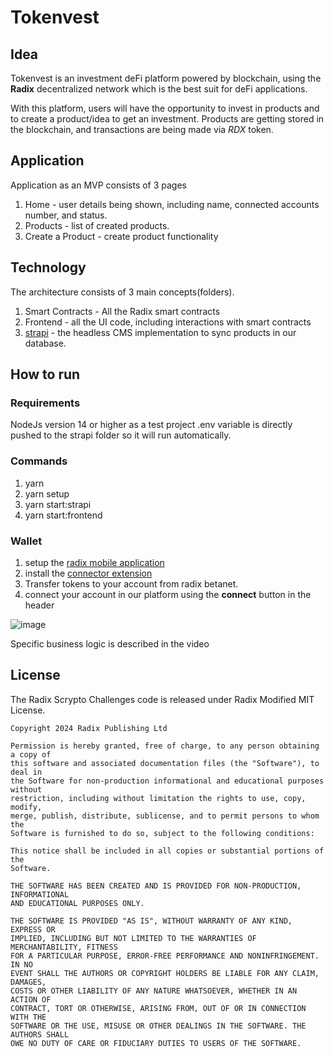 # Tokenvest

## Idea
Tokenvest is an investment deFi platform powered by blockchain, using the **Radix** decentralized network which is the best suit for deFi applications.

With this platform, users will have the opportunity to invest in products and to create a product/idea to get an investment. 
Products are getting stored in the blockchain, and transactions are being made via *RDX* token.

## Application
Application as an MVP consists of 3 pages
1. Home - user details being shown, including name, connected accounts number, and status. 
2. Products - list of created products.
3. Create a Product - create product functionality

## Technology
The architecture consists of 3 main concepts(folders).
1. Smart Contracts - All the Radix smart contracts
2. Frontend - all the UI code, including interactions with smart contracts
3. [strapi](https://strapi.io) - the headless CMS implementation to sync products in our database.

## How to run

### Requirements
NodeJs version 14 or higher
as a test project .env variable is directly pushed to the strapi folder so it will run automatically. 

### Commands
1. yarn
2. yarn setup
3. yarn start:strapi
4. yarn start:frontend

### Wallet
1. setup the [radix mobile application](https://docs-babylon.radixdlt.com/main/getting-started-developers/wallet-and-connector.html)
2. install the [connector extension](https://docs-babylon.radixdlt.com/main/getting-started-developers/wallet-and-connector.html#_install_the_connector)
3. Transfer tokens to your account from radix betanet.
4. connect your account in our platform using the **connect** button in the header

![image](https://user-images.githubusercontent.com/23248910/227128067-6824769e-92c9-4aea-990c-82d5ab1d9097.png)

Specific business logic is described in the video


## License

The Radix Scrypto Challenges code is released under Radix Modified MIT License.

    Copyright 2024 Radix Publishing Ltd

    Permission is hereby granted, free of charge, to any person obtaining a copy of
    this software and associated documentation files (the "Software"), to deal in
    the Software for non-production informational and educational purposes without
    restriction, including without limitation the rights to use, copy, modify,
    merge, publish, distribute, sublicense, and to permit persons to whom the
    Software is furnished to do so, subject to the following conditions:

    This notice shall be included in all copies or substantial portions of the
    Software.

    THE SOFTWARE HAS BEEN CREATED AND IS PROVIDED FOR NON-PRODUCTION, INFORMATIONAL
    AND EDUCATIONAL PURPOSES ONLY.

    THE SOFTWARE IS PROVIDED "AS IS", WITHOUT WARRANTY OF ANY KIND, EXPRESS OR
    IMPLIED, INCLUDING BUT NOT LIMITED TO THE WARRANTIES OF MERCHANTABILITY, FITNESS
    FOR A PARTICULAR PURPOSE, ERROR-FREE PERFORMANCE AND NONINFRINGEMENT. IN NO
    EVENT SHALL THE AUTHORS OR COPYRIGHT HOLDERS BE LIABLE FOR ANY CLAIM, DAMAGES,
    COSTS OR OTHER LIABILITY OF ANY NATURE WHATSOEVER, WHETHER IN AN ACTION OF
    CONTRACT, TORT OR OTHERWISE, ARISING FROM, OUT OF OR IN CONNECTION WITH THE
    SOFTWARE OR THE USE, MISUSE OR OTHER DEALINGS IN THE SOFTWARE. THE AUTHORS SHALL
    OWE NO DUTY OF CARE OR FIDUCIARY DUTIES TO USERS OF THE SOFTWARE.

